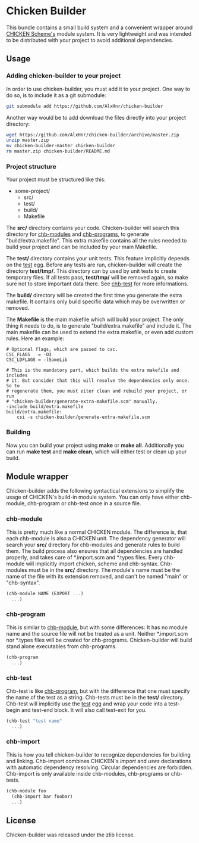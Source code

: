 # Chicken Builder

This bundle contains a small build system and a convenient wrapper around
[CHICKEN Scheme's](http://call-cc.org) module system. It is very
lightweight and was intended to be distributed with your project to avoid
additional dependencies.

## Usage
### Adding chicken-builder to your project

In order to use chicken-builder, you must add it to your project. One way
to do so, is to include it as a git submodule:

```sh
git submodule add https://github.com/AlxHnr/chicken-builder
```

Another way would be to add download the files directly into your project
directory:

```sh
wget https://github.com/AlxHnr/chicken-builder/archive/master.zip
unzip master.zip
mv chicken-builder-master chicken-builder
rm master.zip chicken-builder/README.md
```

### Project structure

Your project must be structured like this:

* some-project/
  * src/
  * test/
  * build/
  * Makefile

The **src/** directory contains your code. Chicken-builder will search this
directory for [chb-modules](#chb-module) and [chb-programs](#chb-program),
to generate "build/extra.makefile". This extra makefile contains all the
rules needed to build your project and can be included by your main
Makefile.

The **test/** directory contains your unit tests. This feature implicitly
depends on the [test](http://wiki.call-cc.org/eggref/4/test) egg. Before
any tests are run, chicken-builder will create the directory **test/tmp/**.
This directory can by used by unit tests to create temporary files. If all
tests pass, **test/tmp/** will be removed again, so make sure not to store
important data there. See [chb-test](#chb-test) for more informations.

The **build/** directory will be created the first time you generate the
extra makefile. It contains only build specific data which may be
overwritten or removed.

The **Makefile** is the main makefile which will build your project. The
only thing it needs to do, is to generate "build/extra.makefile" and
include it. The main makefile can be used to extend the extra makefile, or
even add custom rules. Here an example:

```make
# Optional flags, which are passed to csc.
CSC_FLAGS   = -O3
CSC_LDFLAGS = -lSomeLib

# This is the mandatory part, which builds the extra makefile and includes
# it. But consider that this will resolve the dependencies only once. So to
# regenerate them, you must eiter clean and rebuild your project, or run
# "chicken-builder/generate-extra-makefile.scm" manually.
-include build/extra.makefile
build/extra.makefile:
	csi -s chicken-builder/generate-extra-makefile.scm
```

### Building

Now you can build your project using **make** or **make all**. Additionally
you can run **make test** and **make clean**, which will either test or
clean up your build.

## Module wrapper

Chicken-builder adds the following syntactical extensions to simplify the
usage of CHICKEN's build-in module system. You can only have either
chb-module, chb-program or chb-test once in a source file.

### chb-module

This is pretty much like a normal CHICKEN module. The difference is, that
each chb-module is also a CHICKEN unit. The dependency generator will
search your **src/** directory for chb-modules and generate rules to build
them. The build process also ensures that all dependencies are handled
properly, and takes care of \*.import.scm and \*.types files. Every
chb-module will implicitly import chicken, scheme and chb-syntax.
Chb-modules must be in the **src/** directory. The module's name must be
the name of the file with its extension removed, and can't be named "main"
or "chb-syntax".

```scheme
(chb-module NAME (EXPORT ...)
  ...)
```

### chb-program

This is similar to [chb-module](#chb-module), but with some differences: It
has no module name and the source file will not be treated as a unit.
Neither \*.import.scm nor \*.types files will be created for chb-programs.
Chicken-builder will build stand alone executables from chb-programs.

```scheme
(chb-program
  ...)
```

### chb-test

Chb-test is like [chb-program](#chb-program), but with the difference that one
must specify the name of the test as a string. Chb-tests must be in the
**test/** directory. Chb-test will implicitly use the
[test](http://wiki.call-cc.org/eggref/4/test) egg and wrap your code into a
test-begin and test-end block. It will also call test-exit for you.

```scheme
(chb-test "test name"
  ...)
```

### chb-import

This is how you tell chicken-builder to recognize dependencies for building
and linking. Chb-import combines CHICKEN's _import_ and _uses_ declarations
with automatic dependency resolving. Circular dependencies are forbidden.
Chb-import is only available inside chb-modules, chb-programs or chb-tests.

```scheme
(chb-module foo
  (chb-import bar foobar)
  ...)
```

## License

Chicken-builder was released under the zlib license.
